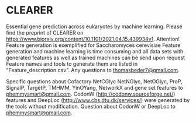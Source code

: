 # CLEARER
Essential gene prediction across eukaryotes by machine learning.
Please find the preprint of CLEARER on https://www.biorxiv.org/content/10.1101/2021.04.15.439934v1.
Attention!
Feature generation is exemplified for Saccharomyces cerevisiae
Feature generation and machine learning is time consuming and all data sets with generated features as well as trained machines can be send upon request
Feature names and tools to generate them are listed in "Feature_description.csv". Any questions to thomasbeder7@gmail.com.

Specific questions about Cofactory NetCGlyc NetNGlyc, NetOGlyc, ProP, SignalP, TargetP, TMHMM, YinOYang, NetworkX and gene set features to phemmysmart@gmail.com.
CodonW (http://codonw.sourceforge.net/) features and DeepLoc (http://www.cbs.dtu.dk/services/) were generated by the tools without modification. Question about CodonW or DeepLoc to phemmysmart@gmail.com. 
